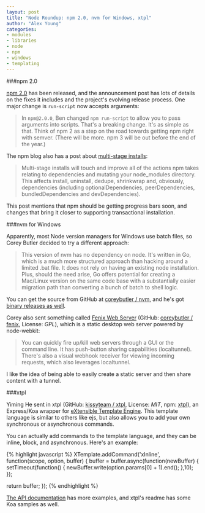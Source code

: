 ```yaml
---
layout: post
title: "Node Roundup: npm 2.0, nvm for Windows, xtpl"
author: "Alex Young"
categories:
- modules
- libraries
- node
- npm
- windows
- templating
---
```


###npm 2.0

[npm 2.0](http://blog.npmjs.org/post/98131109725/npm-2-0-0) has been released, and the announcement post has lots of details on the fixes it includes and the project's evolving release process.  One major change is `run-script` now accepts arguments:

> In `npm@2.0.0`, Ben changed `npm run-script` to allow you to pass arguments into scripts. That's a breaking change. It's as simple as that. Think of npm 2 as a step on the road towards getting npm right with semver. (There will be more. npm 3 will be out before the end of the year.)

The npm blog also has a post about [multi-stage installs](http://blog.npmjs.org/post/98233700815/multi-stage-installs-and-a-better-npm):

> Multi-stage installs will touch and improve all of the actions npm takes relating to dependencies and mutating your node_modules directory. This affects install, uninstall, dedupe, shrinkwrap and, obviously, dependencies (including optionalDependencies, peerDependencies, bundledDependencies and devDependencies).

This post mentions that npm should be getting progress bars soon, and changes that bring it closer to supporting transactional installation.

###nvm for Windows

Apparently, most Node version managers for Windows use batch files, so Corey Butler decided to try a different approach:

> This version of nvm has no dependency on node. It's written in Go, which is a much more structured approach than hacking around a limited .bat file. It does not rely on having an existing node installation. Plus, should the need arise, Go offers potential for creating a Mac/Linux version on the same code base with a substantially easier migration path than converting a bunch of batch to shell logic.

You can get the source from GitHub at [coreybutler / nvm](https://github.com/coreybutler/nvm), and he's got [binary releases as well](https://github.com/coreybutler/nvm/releases).

Corey also sent something called [Fenix Web Server](http://fenixwebserver.com/) (GitHub: [coreybutler / fenix](https://github.com/coreybutler/fenix), License: _GPL_), which is a static desktop web server powered by node-webkit:

> You can quickly fire up/kill web servers through a GUI or the command line. It has push-button sharing capabilities (localtunnel). There's also a visual webhook receiver for viewing incoming requests, which also leverages localtunnel.

I like the idea of being able to easily create a static server and then share content with a tunnel.

###xtpl

Yiming He sent in xtpl (GitHub: [kissyteam / xtpl](https://github.com/kissyteam/xtpl), License: _MIT_, npm: [xtpl](https://www.npmjs.org/package/xtpl)), an Express/Koa wrapper for [eXtensible Template Engine](https://github.com/kissyteam/xtemplate).  This template language is similar to others like ejs, but also allows you to add your own synchronous or asynchronous commands.

You can actually add commands to the template language, and they can be inline, block, and asynchronous.  Here's an example:

{% highlight javascript %}
XTemplate.addCommand('xInline', function(scope, option, buffer) {
  buffer = buffer.async(function(newBuffer) {
    setTimeout(function() {
      newBuffer.write(option.params[0] + 1).end();
    },10);
  });

  return buffer;
});
{% endhighlight %}

[The API documentation](https://github.com/kissyteam/xtemplate/blob/master/docs/api.md) has more examples, and xtpl's readme has some Koa samples as well.

